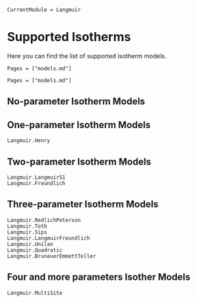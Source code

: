 ```@meta
CurrentModule = Langmuir
```

# Supported Isotherms

Here you can find the list of supported isotherm models.

```@contents
Pages = ["models.md"]
```

```@index
Pages = ["models.md"]
```

## No-parameter Isotherm Models


## One-parameter Isotherm Models

```@docs
Langmuir.Henry
```

## Two-parameter Isotherm Models

```@docs
Langmuir.LangmuirS1
Langmuir.Freundlich
```

## Three-parameter Isotherm Models

```@docs
Langmuir.RedlichPeterson
Langmuir.Toth
Langmuir.Sips
Langmuir.LangmuirFreundlich
Langmuir.Unilan
Langmuir.Quadratic
Langmuir.BrunauerEmmettTeller
```

## Four and more parameters Isother Models

```@docs
Langmuir.MultiSite
```

